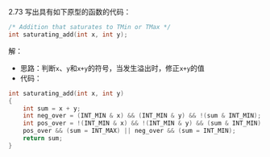 2.73 写出具有如下原型的函数的代码：
```c
/* Addition that saturates to TMin or TMax */
int saturating_add(int x, int y);
```

解：
- 思路：判断`x`、`y`和`x+y`的符号，当发生溢出时，修正`x+y`的值
- 代码：
```c
int saturating_add(int x, int y)
{
    int sum = x + y;
    int neg_over = (INT_MIN & x) && (INT_MIN & y) && !(sum & INT_MIN);
    int pos_over = !(INT_MIN & x) && !(INT_MIN & y) && (sum & INT_MIN);
    pos_over && (sum = INT_MAX) || neg_over && (sum = INT_MIN);
    return sum;
}
```